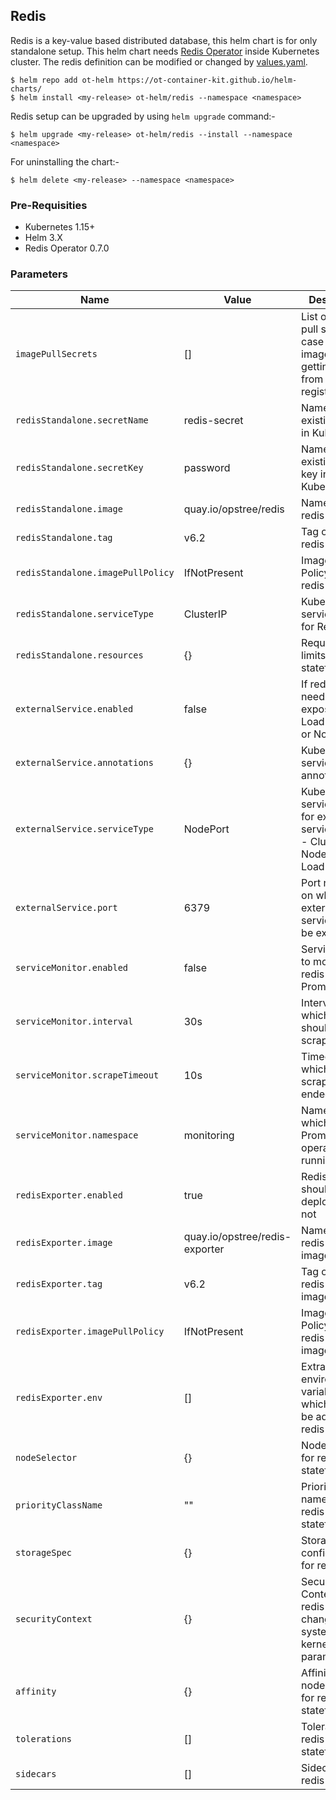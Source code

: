 ## Redis

Redis is a key-value based distributed database, this helm chart is for only standalone setup. This helm chart needs [Redis Operator](../redis-operator) inside Kubernetes cluster. The redis definition can be modified or changed by [values.yaml](./values.yaml).

```shell
$ helm repo add ot-helm https://ot-container-kit.github.io/helm-charts/
$ helm install <my-release> ot-helm/redis --namespace <namespace>
```

Redis setup can be upgraded by using `helm upgrade` command:-

```shell
$ helm upgrade <my-release> ot-helm/redis --install --namespace <namespace>
```

For uninstalling the chart:-

```shell
$ helm delete <my-release> --namespace <namespace>
```

### Pre-Requisities

- Kubernetes 1.15+
- Helm 3.X
- Redis Operator 0.7.0

### Parameters

|**Name**|**Value**|**Description**|
|--------|-----------------|-------|
|`imagePullSecrets` | [] | List of image pull secrets, in case redis image is getting pull from private registry |
|`redisStandalone.secretName` | redis-secret | Name of the existing secret in Kubernetes |
|`redisStandalone.secretKey` | password |  Name of the existing secret key in Kubernetes |
|`redisStandalone.image` | quay.io/opstree/redis | Name of the redis image |
|`redisStandalone.tag` | v6.2 | Tag of the redis image |
|`redisStandalone.imagePullPolicy` | IfNotPresent | Image Pull Policy of the redis image |
|`redisStandalone.serviceType` | ClusterIP | Kubernetes service type for Redis |
|`redisStandalone.resources` | {} | Request and limits for redis statefulset |
|`externalService.enabled`| false | If redis service needs to be exposed using LoadBalancer or NodePort |
|`externalService.annotations`| {} | Kubernetes service related annotations |
|`externalService.serviceType` | NodePort | Kubernetes service type for exposing service, values - ClusterIP, NodePort, and LoadBalancer |
|`externalService.port` | 6379 | Port number on which redis external service should be exposed |
|`serviceMonitor.enabled` | false | Servicemonitor to monitor redis with Prometheus |
|`serviceMonitor.interval` | 30s | Interval at which metrics should be scraped. |
|`serviceMonitor.scrapeTimeout` | 10s | Timeout after which the scrape is ended |
|`serviceMonitor.namespace` | monitoring | 	Namespace in which Prometheus operator is running |
|`redisExporter.enabled` | true | Redis exporter should be deployed or not |
|`redisExporter.image` | quay.io/opstree/redis-exporter | Name of the redis exporter image |
|`redisExporter.tag` | v6.2 | Tag of the redis exporter image |
|`redisExporter.imagePullPolicy` | IfNotPresent | Image Pull Policy of the redis exporter image |
|`redisExporter.env` | [] | Extra environment variables which needs to be added in redis exporter|
|`nodeSelector` | {} | NodeSelector for redis statefulset |
|`priorityClassName`| "" | Priority class name for the redis statefulset |
|`storageSpec` | {} | Storage configuration for redis setup |
|`securityContext` | {} | Security Context for redis pods for changing system or kernel level parameters |
|`affinity` | {} | Affinity for node and pod for redis statefulset |
|`tolerations` | [] | Tolerations for redis statefulset |
|`sidecars` | [] | Sidecar for redis pods
